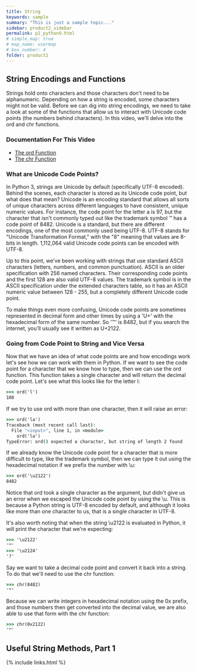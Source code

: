 ```yaml
---
title: String
keywords: sample
summary: "This is just a sample topic..."
sidebar: product2_sidebar
permalink: p2_python9.html
# simple_map: true
# map_name: usermap
# box_number: 4
folder: product2
---
```


## String Encodings and Functions

Strings hold onto characters and those characters don't need to be alphanumeric. Depending on how a string is encoded, some characters might not be valid. Before we can dig into string encodings, we need to take a look at some of the functions that allow us to interact with Unicode code points (the numbers behind characters). In this video, we'll delve into the ord and chr functions.

### Documentation For This Video

- [The ord Function](https://docs.python.org/3/library/functions.html#ord)
- [The chr Function](https://docs.python.org/3/library/functions.html#chr)

### What are Unicode Code Points?

In Python 3, strings are Unicode by default (specifically UTF-8 encoded). Behind the scenes, each character is stored as its Unicode code point, but what does that mean? Unicode is an encoding standard that allows all sorts of unique characters across different languages to have consistent, unique numeric values. For instance, the code point for the letter a is 97, but the character that isn't commonly typed out like the trademark symbol ™ has a code point of 8482. Unicode is a standard, but there are different encodings, one of the most commonly used being UTF-8. UTF-8 stands for "Unicode Transformation Format," with the "8" meaning that values are 8-bits in length. 1,112,064 valid Unicode code points can be encoded with UTF-8.

Up to this point, we've been working with strings that use standard ASCII characters (letters, numbers, and common punctuation). ASCII is an older specification with 256 named characters. Their corresponding code points and the first 128 are also valid UTF-8 values. The trademark symbol is in the ASCII specification under the extended characters table, so it has an ASCII numeric value between 128 - 255, but a completely different Unicode code point.

To make things even more confusing, Unicode code points are sometimes represented in decimal form and other times by using a 'U+' with the hexadecimal form of the same number. So '™' is 8482, but if you search the internet, you'll usually see it written as U+2122.

### Going from Code Point to String and Vice Versa

Now that we have an idea of what code points are and how encodings work let's see how we can work with them in Python. If we want to see the code point for a character that we know how to type, then we can use the ord function. This function takes a single character and will return the decimal code point. Let's see what this looks like for the letter l:

```cmd
>>> ord('l')
108
```

If we try to use ord with more than one character, then it will raise an error:

```cmd
>>> ord('la')
Traceback (most recent call last):
  File "<input>", line 1, in <module>
    ord('la')
TypeError: ord() expected a character, but string of length 2 found
```

If we already know the Unicode code point for a character that is more difficult to type, like the trademark symbol, then we can type it out using the hexadecimal notation if we prefix the number with \u:

```cmd
>>> ord('\u2122')
8482
```

Notice that ord took a single character as the argument, but didn't give us an error when we escaped the Unicode code point by using the \u. This is because a Python string is UTF-8 encoded by default, and although it looks like more than one character to us, that is a single character in UTF-8.

It's also worth noting that when the string \u2122 is evaluated in Python, it will print the character that we're expecting:

```cmd
>>> '\u2122'
'™'
>>> '\u2124'
'?'
```

Say we want to take a decimal code point and convert it back into a string. To do that we'll need to use the chr function:

```cmd
>>> chr(8482)
'™'
```

Because we can write integers in hexadecimal notation using the 0x prefix, and those numbers then get converted into the decimal value, we are also able to use that form with the chr function:

```cmd
>>> chr(0x2122)
'™'
```

## Useful String Methods, Part 1

{% include links.html %}
